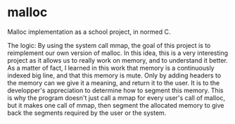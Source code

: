 # malloc
Malloc implementation as a school project, in normed C.

The logic:
By using the system call mmap, the goal of this project is to reimplement our own version of malloc.
In this idea, this is a very interesting project as it allows us to really work on memory, and to understand it better.
As a matter of fact, I learned in this work that memory is a continuously indexed big line, and that this memory is mute. Only by adding headers to the memory can we give it a meaning, and return it to the user. It is to the developper's appreciation to determine how to segment this memory. This is why the program doesn't just call a mmap for every user's call of malloc, but it makes one call of mmap, then segment the allocated memory to give back the segments required by the user or the system.

